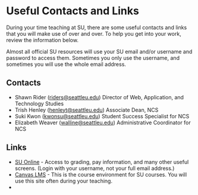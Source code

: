 # Useful Contacts and Links
During your time teaching at SU, there are some useful contacts and links that you will make use of over and over. To help you get into your work, review the information below.

Almost all official SU resources will use your SU email and/or username and password to access them. Sometimes you only use the username, and sometimes you will use the whole email address.

## Contacts
* Shawn Rider (riders@seattleu.edu) Director of Web, Application, and Technology Studies
* Trish Henley (henleyt@seattleu.edu) Associate Dean, NCS
* Suki Kwon (kwonsu@seattleu.edu) Student Success Specialist for NCS
* Elizabeth Weaver (walline@seattleu.edu) Administrative Coordinator for NCS

## Links
* [SU Online](https://suonline.seattleu.edu/) - Access to grading, pay information, and many other useful screens. (Login with your username, not your full email address.)
* [Canvas LMS](https://seattleu.instructure.com) - This is the course environment for SU courses. You will use this site often during your teaching.
* 